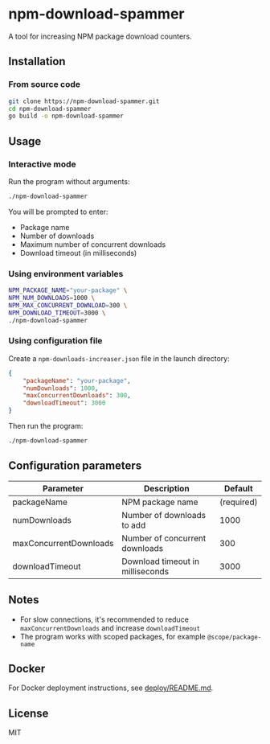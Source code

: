 # npm-download-spammer

A tool for increasing NPM package download counters.

## Installation

### From source code

```bash
git clone https://npm-download-spammer.git
cd npm-download-spammer
go build -o npm-download-spammer
```

## Usage

### Interactive mode

Run the program without arguments:

```bash
./npm-download-spammer
```

You will be prompted to enter:
- Package name
- Number of downloads
- Maximum number of concurrent downloads
- Download timeout (in milliseconds)

### Using environment variables

```bash
NPM_PACKAGE_NAME="your-package" \
NPM_NUM_DOWNLOADS=1000 \
NPM_MAX_CONCURRENT_DOWNLOAD=300 \
NPM_DOWNLOAD_TIMEOUT=3000 \
./npm-download-spammer
```

### Using configuration file

Create a `npm-downloads-increaser.json` file in the launch directory:

```json
{
    "packageName": "your-package",
    "numDownloads": 1000,
    "maxConcurrentDownloads": 300,
    "downloadTimeout": 3000
}
```

Then run the program:

```bash
./npm-download-spammer
```

## Configuration parameters

| Parameter | Description | Default |
|----------|----------|--------------|
| packageName | NPM package name | (required) |
| numDownloads | Number of downloads to add | 1000 |
| maxConcurrentDownloads | Number of concurrent downloads | 300 |
| downloadTimeout | Download timeout in milliseconds | 3000 |

## Notes

- For slow connections, it's recommended to reduce `maxConcurrentDownloads` and increase `downloadTimeout`
- The program works with scoped packages, for example `@scope/package-name`

## Docker

For Docker deployment instructions, see [deploy/README.md](deploy/README.md).

## License

MIT
